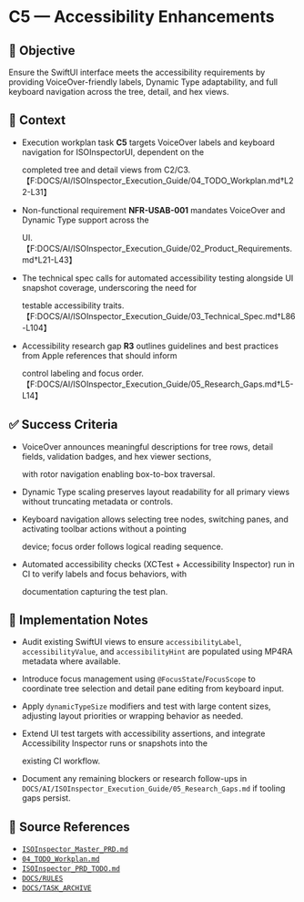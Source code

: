 # C5 — Accessibility Enhancements

## 🎯 Objective

Ensure the SwiftUI interface meets the accessibility requirements by providing VoiceOver-friendly labels, Dynamic Type
adaptability, and full keyboard navigation across the tree, detail, and hex views.

## 🧩 Context

- Execution workplan task **C5** targets VoiceOver labels and keyboard navigation for ISOInspectorUI, dependent on the

  completed tree and detail views from C2/C3.【F:DOCS/AI/ISOInspector_Execution_Guide/04_TODO_Workplan.md†L22-L31】

- Non-functional requirement **NFR-USAB-001** mandates VoiceOver and Dynamic Type support across the

  UI.【F:DOCS/AI/ISOInspector_Execution_Guide/02_Product_Requirements.md†L21-L43】

- The technical spec calls for automated accessibility testing alongside UI snapshot coverage, underscoring the need for

  testable accessibility traits.【F:DOCS/AI/ISOInspector_Execution_Guide/03_Technical_Spec.md†L86-L104】

- Accessibility research gap **R3** outlines guidelines and best practices from Apple references that should inform

  control labeling and focus order.【F:DOCS/AI/ISOInspector_Execution_Guide/05_Research_Gaps.md†L5-L14】

## ✅ Success Criteria

- VoiceOver announces meaningful descriptions for tree rows, detail fields, validation badges, and hex viewer sections,

  with rotor navigation enabling box-to-box traversal.

- Dynamic Type scaling preserves layout readability for all primary views without truncating metadata or controls.
- Keyboard navigation allows selecting tree nodes, switching panes, and activating toolbar actions without a pointing

  device; focus order follows logical reading sequence.

- Automated accessibility checks (XCTest + Accessibility Inspector) run in CI to verify labels and focus behaviors, with

  documentation capturing the test plan.

## 🔧 Implementation Notes

- Audit existing SwiftUI views to ensure `accessibilityLabel`, `accessibilityValue`, and `accessibilityHint` are populated using MP4RA metadata where available.
- Introduce focus management using `@FocusState`/`FocusScope` to coordinate tree selection and detail pane editing from keyboard input.
- Apply `dynamicTypeSize` modifiers and test with large content sizes, adjusting layout priorities or wrapping behavior as needed.
- Extend UI test targets with accessibility assertions, and integrate Accessibility Inspector runs or snapshots into the

  existing CI workflow.

- Document any remaining blockers or research follow-ups in `DOCS/AI/ISOInspector_Execution_Guide/05_Research_Gaps.md` if tooling gaps persist.

## 🧠 Source References

- [`ISOInspector_Master_PRD.md`](../AI/ISOViewer/ISOInspector_PRD_Full/ISOInspector_Master_PRD.md)
- [`04_TODO_Workplan.md`](../AI/ISOInspector_Execution_Guide/04_TODO_Workplan.md)
- [`ISOInspector_PRD_TODO.md`](../AI/ISOViewer/ISOInspector_PRD_TODO.md)
- [`DOCS/RULES`](../RULES)
- [`DOCS/TASK_ARCHIVE`](../TASK_ARCHIVE)
